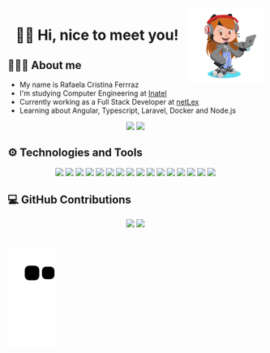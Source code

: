 <img align="right" width="30%" src="images/octocat.png">

<h1 align="center">👋🏻 Hi, nice to meet you!</h1>

## 👩🏻‍💻 About me

- My name is Rafaela Cristina Ferrraz
- I'm studying Computer Engineering at [Inatel](https://inatel.br/home/)
- Currently working as a Full Stack Developer at [netLex](https://netlex.io/index.html)
- Learning about Angular, Typescript, Laravel, Docker and Node.js

<div align="center">
    <a href="https://www.instagram.com/_rafahferraz/" target="_blank"><img src="https://img.shields.io/badge/-Instagram-%23E4405F?style=for-the-badge&logo=instagram&logoColor=white" target="_blank"></a>
    <a href="https://www.linkedin.com/in/rafaelacferraz" target="_blank"><img src="https://img.shields.io/badge/-LinkedIn-%230077B5?style=for-the-badge&logo=linkedin&logoColor=white" target="_blank"></a>   
</div>

## ⚙ Technologies and Tools

<div align="center">
    <img height="30" src="https://img.icons8.com/color/344/angularjs.png">
    <img height="30" src="https://img.icons8.com/color/344/typescript.png">
    <img height="30" src="https://img.icons8.com/color/344/sass.png">
    <img height="30" src="https://img.icons8.com/color/344/nodejs.png">
    <img height="30" src="https://www.php.net//images/logos/new-php-logo.svg">
    <img height="30" src="https://img.icons8.com/color/344/docker.png">
    <img height="30" src="https://img.icons8.com/color/344/git.png">
    <img height="30" src="https://img.icons8.com/color/344/javascript--v1.png">
    <img height="30" src="https://img.icons8.com/color/344/html-5--v1.png">
    <img height="30" src="https://img.icons8.com/color/344/css3.png">
    <img height="30" src="https://img.icons8.com/color/344/python--v1.png">
    <img height="30" src="https://img.icons8.com/color/344/java-coffee-cup-logo--v1.png">
    <img height="30" src="https://img.icons8.com/color/344/mysql-logo.png">
    <img height="30" src="https://img.icons8.com/color/344/visual-studio-code-2019.png">
    <img height="30" src="https://img.icons8.com/color/344/windows-10.png">
    <img height="30" src="https://img.icons8.com/color/344/linux--v1.png">
</div>

## 💻 GitHub Contributions

<div align="center">
    <img height="150rem" src="https://github-readme-stats.vercel.app/api?username=rafaferraz&show_icons=true&theme=dracula&include_all_commits=true&count_private=true"/>
    <img height="150rem" src="https://github-readme-stats.vercel.app/api/top-langs/?username=rafaferraz&layout=compact&langs_count=7&theme=dracula"/>
</div>

#

![Snake animation](https://github.com/rafaferraz/rafaferraz/blob/output/github-contribution-grid-snake.svg)
